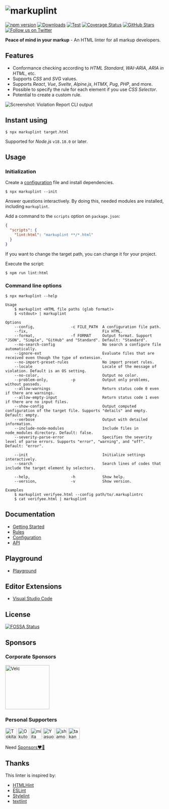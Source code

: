 # ![markuplint](https://cdn.jsdelivr.net/gh/markuplint/markuplint@main/media/logo-v.svg)

[![npm version](https://img.shields.io/npm/v/markuplint.svg)](https://www.npmjs.com/package/markuplint)
[![Downloads](https://img.shields.io/npm/dm/markuplint.svg)](https://www.npmjs.com/package/markuplint)
[![Test](https://github.com/markuplint/markuplint/workflows/Test/badge.svg?branch=main)](https://github.com/markuplint/markuplint/actions?query=workflow%3ATest)
[![Coverage Status](https://coveralls.io/repos/github/markuplint/markuplint/badge.svg?branch=main)](https://coveralls.io/github/markuplint/markuplint?branch=main)
[![GitHub Stars](https://img.shields.io/github/stars/markuplint.svg)](https://github.com/markuplint/markuplint)
[![Follow us on Twitter](https://img.shields.io/twitter/follow/markuplint?label=Follow)](https://twitter.com/intent/user?screen_name=markuplint)

**Peace of mind in your markup** - An HTML linter for all markup developers.

## Features

- Conformance checking according to _HTML Standard_, _WAI-ARIA_, _ARIA in HTML_, etc.
- Supports _CSS_ and _SVG_ values.
- Supports _React_, _Vue_, _Svelte_, _Alpine.js_, _HTMX_, _Pug_, _PHP_, and more.
- Possible to specify the rule for each element if you use _CSS Selector_.
- Potential to create a custom rule.

![Screenshot: Violation Report CLI output](https://raw.githubusercontent.com/markuplint/markuplint/main/packages/markuplint/media/screenshot01.png)

## Instant using

```
$ npx markuplint target.html
```

Supported for _Node.js_ `v18.18.0` or later.

## Usage

### Initialization

Create a [configuration](https://markuplint.dev/configuration) file and install dependencies.

```
$ npx markuplint --init
```

Answer questions interactively.
By doing this, needed modules are installed, including `markuplint`.

Add a command to the `scripts` option on `package.json`:

```json
{
  "scripts": {
    "lint:html": "markuplint **/*.html"
  }
}
```

If you want to change the target path, you can change it for your project.

Execute the script:

```
$ npm run lint:html
```

### Command line options

```
$ npx markuplint --help

Usage
	$ markuplint <HTML file paths (glob format)>
	$ <stdout> | markuplint

Options
	--config,                -c FILE_PATH  A configuration file path.
	--fix,                                 Fix HTML.
	--format,                -f FORMAT     Output format. Support "JSON", "Simple", "GitHub" and "Standard". Default: "Standard".
	--no-search-config                     No search a configure file automatically.
	--ignore-ext                           Evaluate files that are received even though the type of extension.
	--no-import-preset-rules               No import preset rules.
	--locale                               Locale of the message of violation. Default is an OS setting.
	--no-color,                            Output no color.
	--problem-only,          -p            Output only problems, without passeds.
	--allow-warnings                       Return status code 0 even if there are warnings.
	--allow-empty-input                    Return status code 1 even if there are no input files.
	--show-config                          Output computed configuration of the target file. Supports "details" and empty. Default: empty.
	--verbose                              Output with detailed information.
	--include-node-modules                 Include files in node_modules directory. Default: false.
	--severity-parse-error                 Specifies the severity level of parse errors. Supports "error", "warning", and "off". Default: "error".

	--init                                 Initialize settings interactively.
	--search                               Search lines of codes that include the target element by selectors.

	--help,                  -h            Show help.
	--version,               -v            Show version.

Examples
	$ markuplint verifyee.html --config path/to/.markuplintrc
	$ cat verifyee.html | markuplint
```

## Documentation

- [Getting Started](https://markuplint.dev/getting-started)
- [Rules](https://markuplint.dev/rules)
- [Configuration](https://markuplint.dev/configuration)
- [API](https://markuplint.dev/api-docs)

## Playground

- [Playground](https://playground.markuplint.dev/)

## Editor Extensions

- [Visual Studio Code](https://marketplace.visualstudio.com/items?itemName=yusukehirao.vscode-markuplint)

## License

[![FOSSA Status](https://app.fossa.com/api/projects/git%2Bgithub.com%2Fmarkuplint%2Fmarkuplint.svg?type=large)](https://app.fossa.com/projects/git%2Bgithub.com%2Fmarkuplint%2Fmarkuplint?ref=badge_large)

## Sponsors

### Corporate Sponsors

[<img width="140" src="https://avatars.githubusercontent.com/u/1551649" alt="Velc" />](https://www.velc.co.jp/)

### Personal Supporters

[<img width="36" src="https://avatars.githubusercontent.com/u/91733847" alt="Tokitake" />](https://github.com/Tokitake)
[<img width="36" src="https://avatars.githubusercontent.com/u/1996642" alt="Okuto Oyama" />](https://github.com/yamanoku)
[<img width="36" src="https://avatars.githubusercontent.com/u/6581173" alt="miita" />](https://github.com/mikimhk)
[<img width="36" src="https://avatars.githubusercontent.com/u/111797" alt="Yasuo Fukuda" />](https://github.com/sigwyg)
[<img width="36" src="https://avatars.githubusercontent.com/u/91047157" alt="shamokit" />](https://github.com/shamokit)
[<img width="36" src="https://avatars.githubusercontent.com/u/18516475" alt="takanorip" />](https://github.com/takanorip)

Need [Sponsors❤️‍🔥](https://github.com/sponsors/markuplint)

## Thanks

This linter is inspired by:

- [HTMLHint](http://htmlhint.com/)
- [ESLint](https://eslint.org/)
- [Stylelint](https://stylelint.io/)
- [textlint](https://textlint.github.io/)
